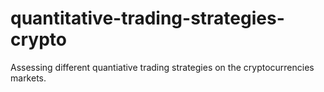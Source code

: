 # quantitative-trading-strategies-crypto
Assessing different quantiative trading strategies on the cryptocurrencies markets.
